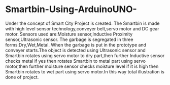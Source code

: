 # Smartbin-Using-ArduinoUNO-
Under the concept of Smart City Project is created. 
The Smartbin is made with high level sensor technology,conveyer belt,servo motor and DC gear motor.
Sensors used are:Moisture sensor,Inductive Proximity sensor,Ultrasonic sensor.
The garbage is segregated in three forms:Dry,Wet,Metal.
When the garbage is put in the prototype and conveyer starts.The object is detected using Ultrasonic sensor and Smartbin rotates using servo motor to dry part,then further Inductive sensor checks metal if yes then rotates Smartbin to metal part using servo motor,then further moisture sensor checks moisture level if it is high then Smartbin rotates to wet part using servo motor.In this way total illustration is done of project.
